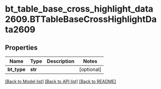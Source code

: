 # bt_table_base_cross_highlight_data2609.BTTableBaseCrossHighlightData2609

## Properties
Name | Type | Description | Notes
------------ | ------------- | ------------- | -------------
**bt_type** | **str** |  | [optional] 

[[Back to Model list]](../README.md#documentation-for-models) [[Back to API list]](../README.md#documentation-for-api-endpoints) [[Back to README]](../README.md)


